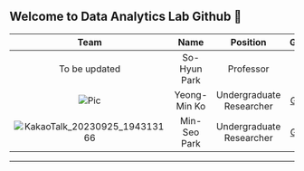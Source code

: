 ## Welcome to Data Analytics Lab Github 👋

|Team|Name|Position|GitHub|
|:--:|:--:|:--:|:--:|
|To be updated|So-Hyun Park|Professor|Here|
|![Pic](https://github.com/dalabdgw/dalabdgw/assets/135303032/191c66f7-3ab6-480d-a50c-d0fe26cecbc1)|Yeong-Min Ko|Undergraduate Researcher|<a href="https://github.com/PSLeon24">GitHub</a>|
|![KakaoTalk_20230925_194313166](https://github.com/dalabdgw/dalabdgw/assets/135303032/f872190d-4edb-46a2-9a0d-dfda94631b3d)|Min-Seo Park|Undergraduate Researcher|<a href="https://github.com/minseo2000">GitHub</a>|

---

